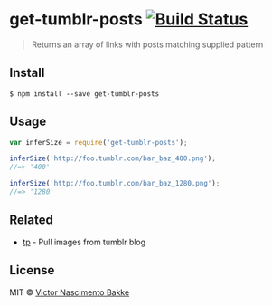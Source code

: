 # get-tumblr-posts [![Build Status](https://travis-ci.org/Gipphe/get-tumblr-posts.svg?branch=master)](https://travis-ci.org/Gipphe/get-tumblr-posts)

> Returns an array of links with posts matching supplied pattern


## Install

```
$ npm install --save get-tumblr-posts
```


## Usage

```js
var inferSize = require('get-tumblr-posts');

inferSize('http://foo.tumblr.com/bar_baz_400.png');
//=> '400'

inferSize('http://foo.tumblr.com/bar_baz_1280.png');
//=> '1280'
```


## Related

- [tp](https://github.com/Gipphe/tp) - Pull images from tumblr blog


## License

MIT © [Victor Nascimento Bakke](http://giphtbase.org)
